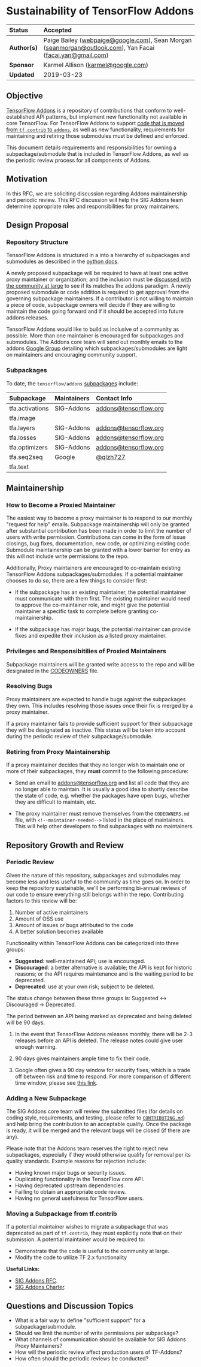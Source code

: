 # Sustainability of TensorFlow Addons

| Status        | Accepted       |
:-------------- |:---------------------------------------------------- |
| **Author(s)** | Paige Bailey (webpaige@google.com), Sean Morgan (seanmorgan@outlook.com), Yan Facai (facai.yan@gmail.com) |
| **Sponsor**   | Karmel Allison (karmel@google.com)                 |
| **Updated**   | 2019-03-23                                         |

## Objective
 
[TensorFlow Addons](https://github.com/tensorflow/addons) is a repository of 
contributions that conform to well-established API patterns, but implement new 
functionality not available in core TensorFlow. For TensorFlow Addons to 
support [code that is moved from `tf.contrib` to `addons`](https://github.com/tensorflow/community/blob/ef626896f30130dfc3b5e75126c94624b689a943/rfcs/20181214-move-to-addons.md#code-to-be-moved-from-tfcontrib-to-addons),
as well as new functionality, requirements for maintaining and retiring those 
submodules must be defined and enforced.

This document details requirements and responsibilities for owning a 
subpackage/submodule that is included in TensorFlow Addons, as well as the 
periodic review process for all components of Addons.

## Motivation

In this RFC, we are soliciting discussion regarding Addons maintainership 
and periodic review. This RFC discussion will help the SIG Addons team 
determine appropriate roles and responsibilities for proxy maintainers.

## Design Proposal 

### Repository Structure

TensorFlow Addons is structured in a into a hierarchy of subpackages 
and submodules as described in the [python docs](https://docs.python.org/3/tutorial/modules.html#packages).

A newly proposed subpackage will be required to have at least one active proxy 
maintainer or organization; and the inclusion must be 
[discussed with the community at large](https://github.com/tensorflow/addons/issues/58) 
to see if its matches the addons paradigm. A newly proposed submodule or code 
addition is required to get approval from the governing subpackage maintainers. 
If a contributor is not willing to maintain a piece of code, 
subpackage owners will decide if they are willing to maintain 
the code going forward and if it should be accepted into future addons releases.

TensorFlow Addons would like to build as inclusive of a community as 
possible. More than one maintainer is encouraged for subpackages and submodules. 
The Addons core team will send out monthly emails to the addons [Google Group](https://groups.google.com/a/tensorflow.org/forum/#!forum/addons) detailing which subpackages/submodules are light on maintainers and encouraging 
community support.

### Subpackages 

To date, the `tensorflow/addons` [subpackages](https://github.com/tensorflow/addons#maintainers) include:

| Subpackage    | Maintainers  | Contact Info                        |
|:----------------------- |:----------- |:----------------------------|
| tfa.activations | SIG-Addons | addons@tensorflow.org    |
| tfa.image |  |                                   |
| tfa.layers | SIG-Addons |     addons@tensorflow.org |
| tfa.losses | SIG-Addons |     addons@tensorflow.org |
| tfa.optimizers | SIG-Addons | addons@tensorflow.org |
| tfa.seq2seq | Google | [@qlzh727](https://github.com/qlzh727) | 
| tfa.text |  |  |


## Maintainership 

### How to Become a Proxied Maintainer

The easiest way to become a proxy maintainer is to respond to our monthly 
"request for help" emails. Subpackage maintainership will only be 
granted after substantial contribution has been made in order to limit the 
number of users with write permission. Contributions can come in the form of 
issue closings, bug fixes, documentation, new code, or optimizing existing code. 
Submodule maintainership can be granted with a lower barrier for entry as this will not 
include write permissions to the repo.

Additionally, Proxy maintainers are encouraged to co-maintain existing TensorFlow 
Addons subpackages/submodules. If a potential maintainer chooses to do so, 
there are a few things to consider first:

* If the subpackage has an existing maintainer, the potential maintainer 
must communicate with them first. The existing maintainer would need to 
approve the co-maintainer role, and might give the potential maintainer 
a specific task to complete before granting co-maintainership.

* If the subpackage has major bugs, the potential maintainer 
can provide fixes and expedite their inclusion as a listed
proxy maintainer.

### Privileges and Responsibitilies of Proxied Maintainers

Subpackage maintainers will be granted write access to the repo and will be 
designated in the [CODEOWNERS](https://help.github.com/en/articles/about-code-owners) 
file.

### Resolving Bugs

Proxy maintainers are expected to handle bugs against the subpackages 
they own. This includes resolving those issues once their fix is 
merged by a proxy maintainer.

If a proxy maintainer fails to provide sufficient support for their
subpackage they will be designated as inactive. This status will be taken into 
account during the periodic review of their subpackage/submodule.

### Retiring from Proxy Maintainership

If a proxy maintainer decides that they no longer wish to maintain one 
or more of their subpackages, they **must** commit to the following procedure:

* Send an email to addons@tensorflow.org and list all code that they are 
no longer able to maintain. It is usually a good idea to shortly describe the 
state of code, e.g. whether the packages have open bugs, whether they are difficult 
to maintain, etc.

* The proxy maintainer must remove themselves from the `CODEOWNERS.md` 
file, with `<!--maintainer-needed-->` listed in the place of 
maintainers. This will help other developers to find subpackages with no 
maintainers.

## Repository Growth and Review 
### Periodic Review

Given the nature of this repository, subpackages and submodules may become less 
and less useful to the community as time goes on. In order to keep the 
repository sustainable, we'll be performing bi-annual reviews of our code to 
ensure everything still belongs within the repo. Contributing factors to this 
review will be:

1. Number of active maintainers
2. Amount of OSS use
3. Amount of issues or bugs attributed to the code
4. A better solution becomes available

Functionality within TensorFlow Addons can be categorized into three groups:

* **Suggested**: well-maintained API; use is encouraged.
* **Discouraged**: a better alternative is available; the API is kept for historic reasons; or the API requires maintenance and is the waiting period to be deprecated.
* **Deprecated**: use at your own risk; subject to be deleted.

The status change between these three groups is: Suggested <-> Discouraged -> Deprecated.

The period between an API being marked as deprecated and being deleted will be 90 days.

1. In the event that TensorFlow Addons releases monthly, there will be 2-3 releases before an API is deleted. The release notes could give user enough warning.

2. 90 days gives maintainers ample time to fix their code.

3. Google often gives a 90 day window for security fixes, which is a trade off between risk and time to respond. For more comparison of different time window, please see [this link](https://googleprojectzero.blogspot.com/search?q=90+days).

### Adding a New Subpackage

The SIG Addons core team will review the submitted files 
(for details on coding style, requirements, and testing, please refer 
to [`CONTRIBUTING.md`](https://github.com/tensorflow/addons/blob/master/CONTRIBUTING.md)) 
and help bring the contribution to an acceptable quality. Once the 
package is ready, it will be merged and the relevant bugs will be 
closed (if there are any).

Please note that the Addons team reserves the right to reject new 
subpackages, especially if they would otherwise qualify for removal per 
its quality standards. Example reasons for rejection include:

* Having known major bugs or security issues.
* Duplicating functionality in the TensorFlow core API.
* Having deprecated upstream dependencies.
* Failling to obtain an appropriate code review.
* Having no general usefulness for TensorFlow users.

### Moving a Subpackage from tf.contrib

If a potential maintainer wishes to migrate a subpackage that was deprecated 
as part of `tf.contrib`, they must explicitly note that on their 
submission. A potential maintainer would be required to:

* Demonstrate that the code is useful to the community at large.
* Modify the code to utilize TF 2.x functionality

**Useful Links:**
* [SIG Addons RFC](https://github.com/tensorflow/community/blob/ef626896f30130dfc3b5e75126c94624b689a943/rfcs/20181214-move-to-addons.md).
* [SIG Addons Charter](https://github.com/tensorflow/community/blob/master/sigs/addons/CHARTER.md).

## Questions and Discussion Topics

* What is a fair way to define "sufficient support" for a subpackage/submodule.
* Should we limit the number of write permissions per subpackage?
* What channels of communication should be available for SIG Addons Proxy Maintainers?
* How will the periodic review affect production users of TF-Addons?
* How often should the periodic reviews be conducted?
